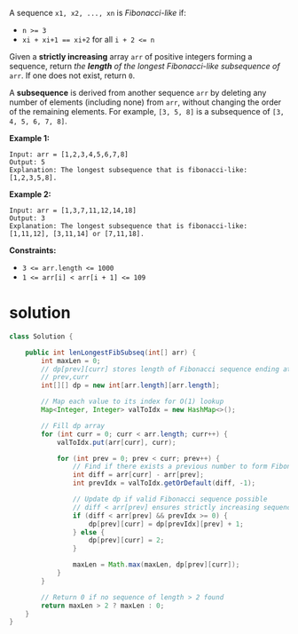 A sequence `x1, x2, ..., xn` is *Fibonacci-like* if:

- `n >= 3`
- `xi + xi+1 == xi+2` for all `i + 2 <= n`

Given a **strictly increasing** array `arr` of positive integers forming a sequence, return *the **length** of the longest Fibonacci-like subsequence of* `arr`. If one does not exist, return `0`.

A **subsequence** is derived from another sequence `arr` by deleting any number of elements (including none) from `arr`, without changing the order of the remaining elements. For example, `[3, 5, 8]` is a subsequence of `[3, 4, 5, 6, 7, 8]`.

 

**Example 1:**

```
Input: arr = [1,2,3,4,5,6,7,8]
Output: 5
Explanation: The longest subsequence that is fibonacci-like: [1,2,3,5,8].
```

**Example 2:**

```
Input: arr = [1,3,7,11,12,14,18]
Output: 3
Explanation: The longest subsequence that is fibonacci-like: [1,11,12], [3,11,14] or [7,11,18].
```

 

**Constraints:**

- `3 <= arr.length <= 1000`
- `1 <= arr[i] < arr[i + 1] <= 109`

# solution

```java
class Solution {

    public int lenLongestFibSubseq(int[] arr) {
        int maxLen = 0;
        // dp[prev][curr] stores length of Fibonacci sequence ending at indexes
        // prev,curr
        int[][] dp = new int[arr.length][arr.length];

        // Map each value to its index for O(1) lookup
        Map<Integer, Integer> valToIdx = new HashMap<>();

        // Fill dp array
        for (int curr = 0; curr < arr.length; curr++) {
            valToIdx.put(arr[curr], curr);

            for (int prev = 0; prev < curr; prev++) {
                // Find if there exists a previous number to form Fibonacci sequence
                int diff = arr[curr] - arr[prev];
                int prevIdx = valToIdx.getOrDefault(diff, -1);

                // Update dp if valid Fibonacci sequence possible
                // diff < arr[prev] ensures strictly increasing sequence
                if (diff < arr[prev] && prevIdx >= 0) {
                    dp[prev][curr] = dp[prevIdx][prev] + 1;
                } else {
                    dp[prev][curr] = 2;
                }

                maxLen = Math.max(maxLen, dp[prev][curr]);
            }
        }

        // Return 0 if no sequence of length > 2 found
        return maxLen > 2 ? maxLen : 0;
    }
}
```

